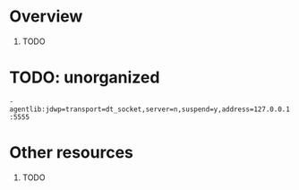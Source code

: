 # Overview
1. TODO


# TODO: unorganized
`-agentlib:jdwp=transport=dt_socket,server=n,suspend=y,address=127.0.0.1:5555`


# Other resources
1. TODO

